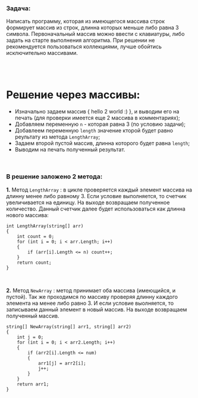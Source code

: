 ### **Задача:**
 Написать программу, которая из имеющегося массива строк формирует массив из строк, длинна которых меньше либо равна 3 символа. Первоначальный массив можно ввести с клавиатуры, либо задать на старте выполнения алгоритма. При решении не рекомендуется пользоваться коллекциями, лучше обойтись исключительно массивами.

<br><br>

# Решение через массивы:

- Изначально задаем массив { hello 2 world :) }, и выводим его на печать (для проверки имеется еще 2 массива в комментариях);
- Добавляем переменную `n` - которая равна 3 (по условию задачи);
- Добавлеем переменную `length` значение кторой будет равно реультату из метода `LengthArray`;
- Задаем второй пустой массив, длинна которого будет равна `length`;
- Выводим на печать полученный результат.

<br>

### В решение заложено 2 метода:

**1.** Метод `LengthArray` : в цикле проверяется каждый элемент массива на длинну менее либо равному 3. Если условие выполняется, то счетчик увеличивается на единицу. На выходе возвращаем полученное количество. Данный счетчик далее будет использоваться как длинна нового массива:

    int LengthArray(string[] arr)
    {
        int count = 0;
        for (int i = 0; i < arr.Length; i++)
        {
            if (arr[i].Length <= n) count++;
        }
        return count;
    }

<br>

**2.** Метод `NewArray` : метод принимает оба массива (имеющийся, и пустой). Так же проходимся по массиву проверяя длинну каждого элемента на менее либо равно 3. И если условие выолняется, то записываем данный элемент в новый массив. На выходе возвращаем полученный массив.

    string[] NewArray(string[] arr1, string[] arr2)
    {
        int j = 0;
        for (int i = 0; i < arr2.Length; i++)
        {
            if (arr2[i].Length <= num)
            {
                arr1[j] = arr2[i]; 
                j++;
            }
        }
        return arr1;
    }


